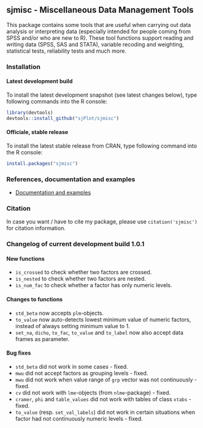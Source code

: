 sjmisc - Miscellaneous Data Management Tools
------------------------------------------------------------------------------
This package contains some tools that are useful when carrying out data analysis or interpreting data (especially intended for people coming from SPSS and/or who are new to R). These tool functions support reading and writing data (SPSS, SAS and STATA), variable recoding and weighting, statistical tests, reliability tests and much more.


### Installation

#### Latest development build

To install the latest development snapshot (see latest changes below), type following commands into the R console:

```r
library(devtools)
devtools::install_github("sjPlot/sjmisc")
```

#### Officiale, stable release
To install the latest stable release from CRAN, type following command into the R console:

```r
install.packages("sjmisc")
```

### References, documentation and examples

- [Documentation and examples](http://www.strengejacke.de/sjPlot/)


### Citation

In case you want / have to cite my package, please use `citation('sjmisc')` for citation information. 


### Changelog of current development build 1.0.1

#### New functions
* `is_crossed` to check whether two factors are crossed.
* `is_nested` to check whether two factors are nested.
* `is_num_fac` to check whether a factor has only numeric levels.

#### Changes to functions
* `std_beta` now accepts `plm`-objects.
* `to_value` now auto-detects lowest minimum value of numeric factors, instead of always setting minimum value to 1.
* `set_na`, `dicho`, `to_fac`, `to_value` and `to_label` now also accept data frames as parameter.

#### Bug fixes
* `std_beta` did not work in some cases - fixed.
* `mwu` did not accept factors as grouping levels - fixed.
* `mwu` did not work when value range of `grp` vector was not continuously - fixed.
* `cv` did not work with `lme`-objects (from `nlme`-package) - fixed.
* `cramer`, `phi` and `table_values` did not work with tables of class `xtabs` - fixed.
* `to_value` (resp. `set_val_labels`) did not work in certain situations when factor had not continuously numeric levels - fixed.
